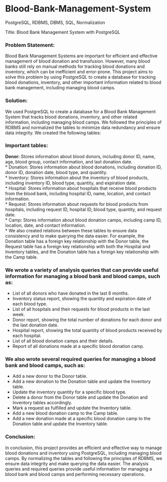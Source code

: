 # Blood-Bank-Management-System
PostgreSQL, RDBMS, DBMS, SQL, Normalization

Title: Blood Bank Management System with PostgreSQL

<h3>Problem Statement:</h3>
Blood Bank Management Systems are important for efficient and effective management of blood donation and transfusion. However, many blood banks still rely on manual methods for tracking blood donations and inventory, which can be inefficient and error-prone. This project aims to solve this problem by using PostgreSQL to create a database for tracking blood donations, inventory, and other important information related to blood bank management, including managing blood camps.

<h3>Solution:</h3> 
We used PostgreSQL to create a database for a Blood Bank Management System that tracks blood donations, inventory, and other related information, including managing blood camps. We followed the principles of RDBMS and normalized the tables to minimize data redundancy and ensure data integrity. We created the following tables:

<h3>Important tables:</h3>
<b>Donor:</b> Stores information about blood donors, including donor ID, name, age, blood group, contact information, and last donation date.<br>
* Donation: Stores information about blood donations, including donation ID, donor ID, donation date, blood type, and quantity.<br>
* Inventory: Stores information about the inventory of blood products, including inventory ID, blood type, quantity, and expiration date.<br>
* Hospital: Stores information about hospitals that receive blood products from the blood bank, including hospital ID, name, location, and contact information.<br>
* Request: Stores information about requests for blood products from hospitals, including request ID, hospital ID, blood type, quantity, and request date.<br>
* Camp: Stores information about blood donation camps, including camp ID, location, date, and contact information.<br>
* We also created relations between these tables to ensure data consistency and to make querying the data easier. For example, the Donation table has a foreign key relationship with the Donor table, the Request table has a foreign key relationship with both the Hospital and Inventory tables, and the Donation table has a foreign key relationship with the Camp table.

<h3>We wrote a variety of analysis queries that can provide useful information for managing a blood bank and blood camps, such as:</h3>

* List of all donors who have donated in the last 6 months.
* Inventory status report, showing the quantity and expiration date of each blood type.
* List of all hospitals and their requests for blood products in the last week.
* Donor report, showing the total number of donations for each donor and the last donation date.
* Hospital report, showing the total quantity of blood products received by each hospital.
* List of all blood donation camps and their details.
* Report of all donations made at a specific blood donation camp.

<h3>We also wrote several required queries for managing a blood bank and blood camps, such as:</h3>

* Add a new donor to the Donor table.
* Add a new donation to the Donation table and update the Inventory table.
* Update the inventory quantity for a specific blood type.
* Delete a donor from the Donor table and update the Donation and Inventory tables accordingly.
* Mark a request as fulfilled and update the Inventory table.
* Add a new blood donation camp to the Camp table.
* Add a new donation made at a specific blood donation camp to the Donation table and update the Inventory table.

<h3>Conclusion:</h3>
In conclusion, this project provides an efficient and effective way to manage blood donations and inventory using PostgreSQL, including managing blood camps. By normalizing the tables and following the principles of RDBMS, we ensure data integrity and make querying the data easier. The analysis queries and required queries provide useful information for managing a blood bank and blood camps and performing necessary operations.
